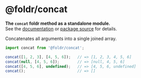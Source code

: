 # @foldr/concat

**The `concat` foldr method as a standalone module.**    
See the [documentation](http://foldr.com/0.0.0/concat) or [package source](https:/github.com/CloudVessel/foldr/blob/master/packages/categories/concat/src/index.js) for details.

Concatenates all arguments into a single joined array.

```js
import concat from '@foldr/concat';

concat([1, 2, 3], [4, 5, 6]);   // => [1, 2, 3, 4, 5, 6]
concat(null, [4, 5, 6]);        // => [null, 4, 5, 6]
concat([4, 5, 6], undefined);   // => [4, 5, 6, undefined]
concat();                       // => []
```
